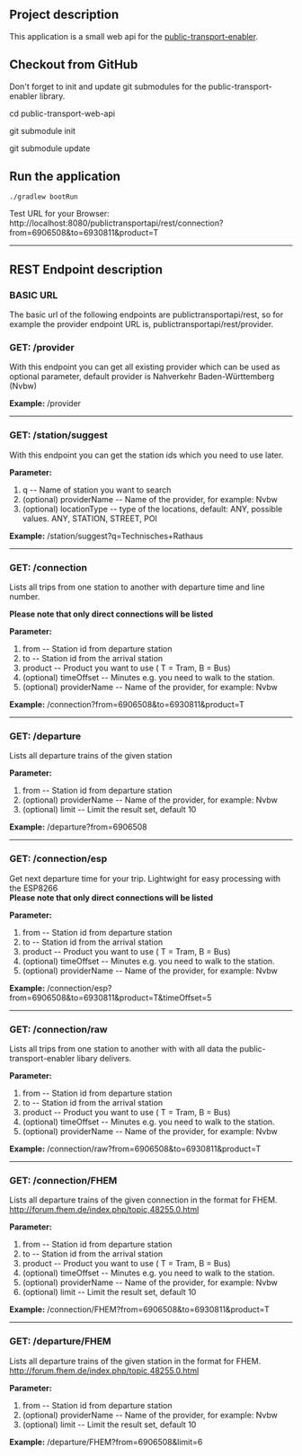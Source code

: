 Project description
----------------------

This application is a small web api for the [public-transport-enabler](https://github.com/schildbach/public-transport-enabler).


Checkout from GitHub
----------
Don't forget to init and update git submodules for the public-transport-enabler library.

cd public-transport-web-api

git submodule init

git submodule update

Run the application
-------------

```
./gradlew bootRun
```
Test URL for your Browser: http://localhost:8080/publictransportapi/rest/connection?from=6906508&to=6930811&product=T

----------


REST Endpoint description
-------------------
### BASIC URL
The basic url of the following endpoints are publictransportapi/rest, so for example the provider endpoint URL is, publictransportapi/rest/provider. 

### GET:  /provider
 With this endpoint you can get all existing provider which can be used as optional parameter, default provider is Nahverkehr Baden-Württemberg (Nvbw)  
 
**Example:** 
/provider

----------

### GET:  /station/suggest
 With this endpoint you can get the station ids which you need to use later.  
 
**Parameter:**
 
 1. q -- Name of station you want to search
 2. (optional) providerName -- Name of the provider, for example: Nvbw
 3. (optional) locationType -- type of the locations, default: ANY, possible values. ANY, STATION, STREET, POI

**Example:** 
/station/suggest?q=Technisches+Rathaus

----------

### GET: /connection
Lists all trips from one station to another with departure time and line number. 

**Please note that only direct connections will be listed**

 **Parameter:**
 
 1. from -- Station id from departure station
 2. to -- Station id from the arrival station
 3. product -- Product you want to use ( T = Tram, B = Bus)
 4. (optional) timeOffset -- Minutes e.g. you need to walk to the station.
 5. (optional) providerName -- Name of the provider, for example: Nvbw
 
**Example:** 
/connection?from=6906508&to=6930811&product=T

----------

### GET: /departure
Lists all departure trains of the given station

 **Parameter:**

 1. from -- Station id from departure station
 2. (optional) providerName -- Name of the provider, for example: Nvbw
 3. (optional) limit -- Limit the result set, default 10

**Example:**
/departure?from=6906508

----------

### GET: /connection/esp
Get next departure time for your trip. Lightwight for easy processing with the ESP8266  
**Please note that only direct connections will be listed**

 **Parameter:**
 
 1. from -- Station id from departure station
 2. to -- Station id from the arrival station
 3. product -- Product you want to use ( T = Tram, B = Bus)
 4. (optional) timeOffset -- Minutes e.g. you need to walk to the station.
 5. (optional) providerName -- Name of the provider, for example: Nvbw
 
**Example:** 
/connection/esp?from=6906508&to=6930811&product=T&timeOffset=5

----------

### GET: /connection/raw
Lists all trips from one station to another with with all data the public-transport-enabler libary delivers.

 **Parameter:**
 
 1. from -- Station id from departure station
 2. to -- Station id from the arrival station
 3. product -- Product you want to use ( T = Tram, B = Bus)
 4. (optional) timeOffset -- Minutes e.g. you need to walk to the station. 
 5. (optional) providerName -- Name of the provider, for example: Nvbw
 
**Example:** 
/connection/raw?from=6906508&to=6930811&product=T

----------

### GET: /connection/FHEM
Lists all departure trains of the given connection in the format for FHEM. http://forum.fhem.de/index.php/topic,48255.0.html

 **Parameter:**
 
 1. from -- Station id from departure station
 2. to -- Station id from the arrival station
 3. product -- Product you want to use ( T = Tram, B = Bus)
 4. (optional) timeOffset -- Minutes e.g. you need to walk to the station. 
 5. (optional) providerName -- Name of the provider, for example: Nvbw
 3. (optional) limit -- Limit the result set, default 10

**Example:**
/connection/FHEM?from=6906508&to=6930811&product=T

----------

### GET: /departure/FHEM
Lists all departure trains of the given station in the format for FHEM. http://forum.fhem.de/index.php/topic,48255.0.html

 **Parameter:**

 1. from -- Station id from departure station
 2. (optional) providerName -- Name of the provider, for example: Nvbw
 3. (optional) limit -- Limit the result set, default 10

**Example:**
/departure/FHEM?from=6906508&limit=6
